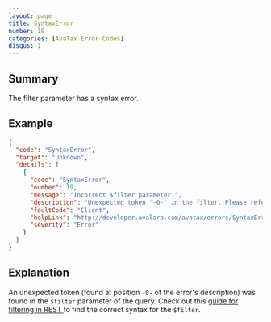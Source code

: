 ```yaml
---
layout: page
title: SyntaxError
number: 19
categories: [AvaTax Error Codes]
disqus: 1
---
```


## Summary

The filter parameter has a syntax error.

## Example

```json
{
  "code": "SyntaxError",
  "target": "Unknown",
  "details": [
    {
      "code": "SyntaxError",
      "number": 19,
      "message": "Incorrect $filter parameter.",
      "description": "Unexpected token '-0-' in the filter. Please refer https://developer.avalara.com/blog/2016/10/06/filtering-in-rest-v2 to correct your filter",
      "faultCode": "Client",
      "helpLink": "http://developer.avalara.com/avatax/errors/SyntaxError",
      "severity": "Error"
    }
  ]
}
```

## Explanation

An unexpected token (found at position `-0-` of the error's description) was found in the `$filter` parameter of the query. Check out this [guide for filtering in REST ](ttps://developer.avalara.com/blog/2016/10/06/filtering-in-rest-v2) to find the correct syntax for the `$filter`.
